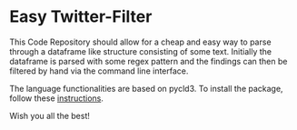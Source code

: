 # Easy Twitter-Filter
This Code Repository should allow for a cheap and easy way to parse through a dataframe like structure consisting of some text. Initially the dataframe is parsed with some regex pattern and the findings can then be filtered by hand via the command line interface. 

The language functionalities are based on pycld3. To install the package, follow these [instructions](https://pypi.org/project/pycld3/ "pycld3 installation"). 

Wish you all the best!
